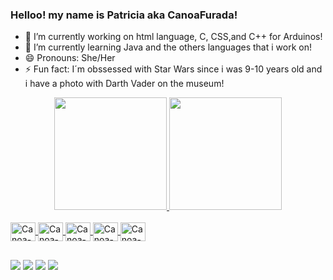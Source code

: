 ### Helloo! my name is Patricia aka CanoaFurada!


- 🔭 I’m currently working on html language, C, CSS,and C++ for Arduinos!
- 🌱 I’m currently learning Java and the others languages that i work on!
- 😄 Pronouns: She/Her
- ⚡ Fun fact: I´m obssessed with Star Wars since i was 9-10 years old and i have a photo with Darth Vader on the museum!

<div align="center">
  <a href="https://github.com/canoafurada2021">
  <img height="180em" src="https://github-readme-stats.vercel.app/api?username=canoafurada2021&show_icons=true&theme=dark&include_all_commits=true&count_private=true"/>
  <img height="180em" src="https://github-readme-stats.vercel.app/api/top-langs/?username=canoafurada2021&layout=compact&langs_count=7&theme=dark"/>
  </div>
  <div style="display: inline_block"><br>
   <img align="center" alt="Canoa-C" height="30" width="40"  src="https://cdn.jsdelivr.net/gh/devicons/devicon/icons/c/c-original.svg" />
   <img align="center" alt="Canoa-Arduino" height="30" width="40" src="https://cdn.jsdelivr.net/gh/devicons/devicon/icons/arduino/arduino-original-wordmark.svg" />
   <img align="center" alt="Canoa-html" height="30" width="40" src="https://cdn.jsdelivr.net/gh/devicons/devicon/icons/html5/html5-original.svg" />
   <img align="center" alt="Canoa-CSS" height="30" width="40"  src="https://cdn.jsdelivr.net/gh/devicons/devicon/icons/css3/css3-original.svg" />
   <img align="center" alt="Canoa-C++" height="30" width="40" src="https://cdn.jsdelivr.net/gh/devicons/devicon/icons/cplusplus/cplusplus-original.svg" />
</div>

##


<div>
<a href="https://www.instagram.com/__cordeirop/" target="_blank"><img src="https://img.shields.io/badge/-Instagram-%23E4405F?style=for-the-badge&logo=instagram&logoColor=white" target="_blank"></a>
<a href="https://open.spotify.com/playlist/7bbfkdFgXlCWuFUlb7LCxK?si=e81284d2d91a472a"><img src="https://img.shields.io/badge/Spotify-1ED760?&style=for-the-badge&logo=spotify&logoColor=white"></a>
<a href="https://discord.com/channels/@448462202593345536"><img src="https://img.shields.io/badge/Discord-7289DA?style=for-the-badge&logo=discord&logoColor=white"><a/>
<a href="mailto:imnerd56@gmail.com"><img src="https://img.shields.io/badge/Gmail-D14836?style=for-the-badge&logo=gmail&logoColor=white"</a>
</div>


